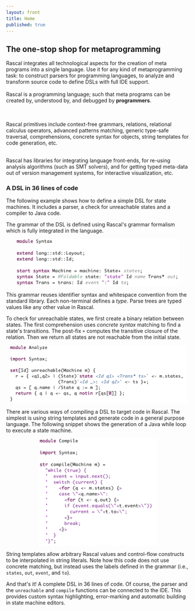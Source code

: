 ```yaml
---
layout: front
title: Home
published: true
---
```


## The one-stop shop for metaprogramming

<p class="lead"> 

Rascal integrates all technological aspects for the creation of meta programs
into a single language.  Use it for any kind of metaprogramming task: to
construct parsers for programming languages, to analyze and transform source
code to define DSLs with full IDE support.
<br>
<br>
Rascal is a programming language; such that meta programs
can be created by, understood by, and debugged by <strong>programmers</strong>.

<br>
<br>
Rascal primitives include context-free grammars, relations, relational calculus operators,
advanced patterns matching, generic type-safe traversal, comprehensions, concrete syntax for objects,
string templates for code generation, etc.
<br>
<br>

Rascal has libraries for integrating language front-ends, for re-using analysis
algorithms (such as SMT solvers), and for getting typed meta-data out of
version management systems, for interactive visualization, etc.  
</p>


### A DSL in 36 lines of code

The following example shows how to define a simple DSL for state machines. It includes a parser, a check for unreachable states and a compiler to Java code. 

The grammar of the DSL is defined using Rascal's grammar formalism which is fully integrated in the language.

<img src="/assets/img/SyntaxSTM.png" alt="SyntaxSTM" style="width:450px; display: block; margin-left: auto; margin-right: auto;"/>

This grammar reuses identifier syntax and whitespace convention from the standard library. Each non-terminal defines a *type*. Parse trees are typed values like any other value in Rascal.

To check for unreachable states, we first create a binary relation between states. The first comprehension uses *concrete syntax* matching to find a state's transitions. The post-fix `+` computes the transitive closure of the relation. Then  we return all states are not reachable from the initial state.

<img src="/assets/img/AnalyzeSTM.png" alt="AnalyzeSTM" style="width:487px; display: block; margin-left: auto; margin-right: auto;"/>

There are various ways of compiling a DSL to target code in Rascal. The simplest is using string templates and generate code in a general purpose language. The following snippet shows the generation of a Java while loop to execute a state machine.

<img src="/assets/img/CompileSTM.png" alt="CompileSTM" style="width:325px; display: block; margin-left: auto; margin-right: auto;"/>


String templates allow arbitrary Rascal values and control-flow constructs to be interpolated in string literals. Note how this code does not use concrete matching, but instead uses the labels defined in the grammar (i.e., `states`, `out`, `event`, and `to`).

And that's it! A complete DSL in 36 lines of code. Of course, the parser and the `unreachable` and `compile` functions can be connected to the IDE. This provides custom syntax highlighting, error-marking and automatic building in state machine editors.